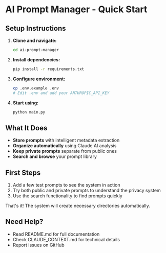 # AI Prompt Manager - Quick Start

## Setup Instructions

1. **Clone and navigate:**
   ```bash
   cd ai-prompt-manager
   ```

2. **Install dependencies:**
   ```bash
   pip install -r requirements.txt
   ```

3. **Configure environment:**
   ```bash
   cp .env.example .env
   # Edit .env and add your ANTHROPIC_API_KEY
   ```

4. **Start using:**
   ```bash
   python main.py
   ```

## What It Does

- **Store prompts** with intelligent metadata extraction
- **Organize automatically** using Claude AI analysis
- **Keep private prompts** separate from public ones
- **Search and browse** your prompt library

## First Steps

1. Add a few test prompts to see the system in action
2. Try both public and private prompts to understand the privacy system
3. Use the search functionality to find prompts quickly

That's it! The system will create necessary directories automatically.

## Need Help?

- Read README.md for full documentation
- Check CLAUDE_CONTEXT.md for technical details
- Report issues on GitHub

